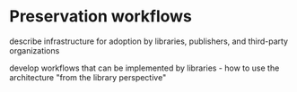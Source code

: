 # Preservation workflows

describe infrastructure for adoption by libraries, publishers, and third-party organizations

develop workflows that can be implemented by libraries - how to use the architecture "from the library perspective"


